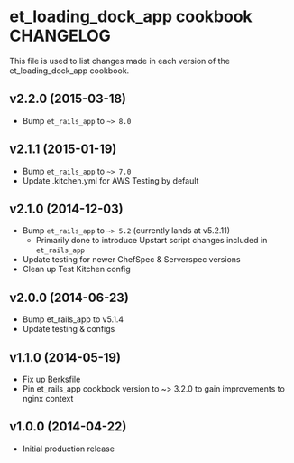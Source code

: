 et_loading_dock_app cookbook CHANGELOG
==================================
This file is used to list changes made in each version of the et_loading_dock_app cookbook.

v2.2.0 (2015-03-18)
-------------------

* Bump `et_rails_app` to `~> 8.0`

v2.1.1 (2015-01-19)
-------------------

* Bump `et_rails_app` to `~> 7.0`
* Update .kitchen.yml for AWS Testing by default

v2.1.0 (2014-12-03)
-------------------

* Bump `et_rails_app` to `~> 5.2` (currently lands at v5.2.11)
    - Primarily done to introduce Upstart script changes included in `et_rails_app`
* Update testing for newer ChefSpec & Serverspec versions
* Clean up Test Kitchen config

v2.0.0 (2014-06-23)
-------------------

* Bump et_rails_app to v5.1.4
* Update testing & configs


v1.1.0 (2014-05-19)
-------------------
* Fix up Berksfile
* Pin et_rails_app cookbook version to ~> 3.2.0 to gain improvements to nginx context


v1.0.0 (2014-04-22)
-------------------
* Initial production release
